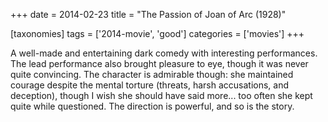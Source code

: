 +++
date = 2014-02-23
title = "The Passion of Joan of Arc (1928)"

[taxonomies]
tags = ['2014-movie', 'good']
categories = ['movies']
+++

A well-made and entertaining dark comedy with interesting performances.
The lead performance also brought pleasure to eye, though it was never
quite convincing. The character is admirable though: she maintained
courage despite the mental torture (threats, harsh accusations, and
deception), though I wish she should have said more... too often she
kept quite while questioned. The direction is powerful, and so is the
story.
